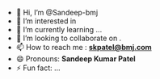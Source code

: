 
- 👋 Hi, I’m @Sandeep-bmj 
- 👀 I’m interested in 
- 🌱 I’m currently learning ...
- 💞️ I’m looking to collaborate on .
- 📫 How to reach me : **skpatel@bmj.com**
- 😄 Pronouns: **Sandeep Kumar Patel**
- ⚡ Fun fact: ...

<!---
Sandeep-bmj/Sandeep-bmj is a ✨ special ✨ repository because its `README.md` (this file) appears on your GitHub profile.
You can click the Preview link to take a look at your changes.
--->

